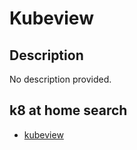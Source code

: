 # Kubeview

## Description

No description provided.

## k8 at home search

- [kubeview](https://nanne.dev/k8s-at-home-search/#/kubeview)
